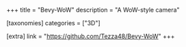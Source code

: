 +++
title = "Bevy-WoW"
description = "A WoW-style camera"

[taxonomies]
categories = ["3D"]

[extra]
link = "https://github.com/Tezza48/Bevy-WoW"
+++

